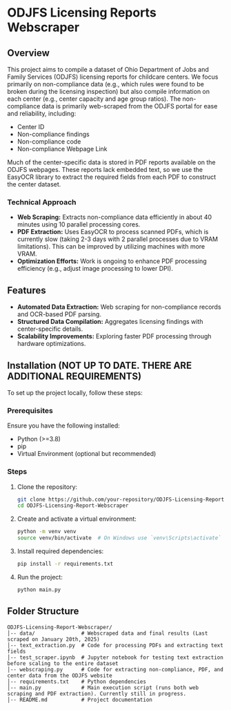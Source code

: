 # ODJFS Licensing Reports Webscraper

## Overview

This project aims to compile a dataset of Ohio Department of Jobs and Family Services (ODJFS) licensing reports for childcare centers. We focus primarily on non-compliance data (e.g., which rules were found to be broken during the licensing inspection) but also compile information on each center (e.g., center capacity and age group ratios). The non-compliance data is primarily web-scraped from the ODJFS portal for ease and reliability, including:
- Center ID
- Non-compliance findings
- Non-compliance code
- Non-compliance Webpage Link

Much of the center-specific data is stored in PDF reports available on the ODJFS webpages. These reports lack embedded text, so we use the EasyOCR library to extract the required fields from each PDF to construct the center dataset. 

### Technical Approach

- **Web Scraping:** Extracts non-compliance data efficiently in about 40 minutes using 10 parallel processing cores.
- **PDF Extraction:** Uses EasyOCR to process scanned PDFs, which is currently slow (taking 2-3 days with 2 parallel processes due to VRAM limitations). This can be improved by utilizing machines with more VRAM.
- **Optimization Efforts:** Work is ongoing to enhance PDF processing efficiency (e.g., adjust image processing to lower DPI).

## Features

- **Automated Data Extraction:** Web scraping for non-compliance records and OCR-based PDF parsing.
- **Structured Data Compilation:** Aggregates licensing findings with center-specific details.
- **Scalability Improvements:** Exploring faster PDF processing through hardware optimizations.

## Installation (NOT UP TO DATE. THERE ARE ADDITIONAL REQUIREMENTS)

To set up the project locally, follow these steps:

### Prerequisites
Ensure you have the following installed:
- Python (>=3.8)
- pip
- Virtual Environment (optional but recommended)

### Steps
1. Clone the repository:
   ```bash
   git clone https://github.com/your-repository/ODJFS-Licensing-Report-Webscraper.git
   cd ODJFS-Licensing-Report-Webscraper
   ```
2. Create and activate a virtual environment:
   ```bash
   python -m venv venv
   source venv/bin/activate  # On Windows use `venv\Scripts\activate`
   ```
3. Install required dependencies:
   ```bash
   pip install -r requirements.txt
   ```
4. Run the project:
   ```bash
   python main.py
   ```
   
## Folder Structure

```
ODJFS-Licensing-Report-Webscraper/
│-- data/               # Webscraped data and final results (Last scraped on January 20th, 2025)
│-- text_extraction.py  # Code for processing PDFs and extracting text fields
│-- test_scraper.ipynb  # Jupyter notebook for testing text extraction before scaling to the entire dataset
│-- webscraping.py      # Code for extracting non-compliance, PDF, and center data from the ODJFS website
│-- requirements.txt    # Python dependencies
│-- main.py             # Main execution script (runs both web scraping and PDF extraction). Currently still in progress.
│-- README.md           # Project documentation
```

